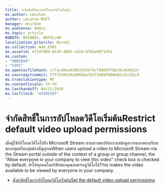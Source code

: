 ```yaml
---
title: จํากัดสิทธิ์ในการอัปโหลดวิดีโอเริ่มต้น
ms.author: cmcatee
author: cmcatee-MSFT
manager: mnirkhe
ms.audience: Admin
ms.topic: article
ROBOTS: NOINDEX, NOFOLLOW
localization_priority: Normal
ms.collection: Adm_O365
ms.assetid: ef2df989-8539-48b5-a324-97d2e09f14fe
ms.custom:
- "9002650"
- "5101"
ms.openlocfilehash: ccfacd6ea910937d3474cf94b9ff8e19c456832c
ms.sourcegitcommit: f7f25506191d0656a7637340df806b82c4232bc4
ms.translationtype: MT
ms.contentlocale: th-TH
ms.lasthandoff: 04/21/2020
ms.locfileid: "43591597"
---
```

# <a name="restrict-default-video-upload-permissions"></a><span data-ttu-id="7a83c-102">จํากัดสิทธิ์ในการอัปโหลดวิดีโอเริ่มต้น</span><span class="sxs-lookup"><span data-stu-id="7a83c-102">Restrict default video upload permissions</span></span>

<span data-ttu-id="7a83c-103">เมื่อผู้ใช้อัปโหลดวิดีโอไปยัง Microsoft Stream ผ่านทางพอร์ทัลกระแสข้อมูลภายนอกของบริบทของกลุ่มหรือกลุ่มช่องสัญญาณ</span><span class="sxs-lookup"><span data-stu-id="7a83c-103">When users upload a video to Microsoft Stream via the Stream portal outside of the context of a group or group channel, the "Allow everyone in your company to view this video" check box is checked by default.</span></span> <span data-ttu-id="7a83c-104">ทําให้ทุกคนในบริษัทของคุณสามารถดูวิดีโอได้</span><span class="sxs-lookup"><span data-stu-id="7a83c-104">This makes the video available to be viewed by everyone in your company.</span></span>

- [<span data-ttu-id="7a83c-105">ตั้งค่าสิทธิ์ในการอัปโหลดวิดีโอเริ่มต้น</span><span class="sxs-lookup"><span data-stu-id="7a83c-105">Set the default video upload permissions</span></span>](https://docs.microsoft.com/stream/default-video-permissions)
